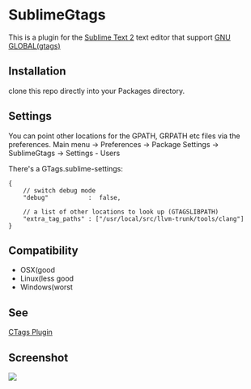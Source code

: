 # SublimeGtags

This is a plugin for the [Sublime Text 2](http://www.sublimetext.com/) text
editor that support [GNU GLOBAL(gtags)](http://www.gnu.org/software/global/)


## Installation
clone this repo directly into your Packages directory.

## Settings
 You can point other locations for the GPATH, GRPATH etc files via the preferences.
 Main menu -> Preferences -> Package Settings -> SublimeGtags -> Settings - Users
 
 There's a GTags.sublime-settings:
 
 	{
    	// switch debug mode 
    	"debug"           :  false,

    	// a list of other locations to look up (GTAGSLIBPATH)
    	"extra_tag_paths" : ["/usr/local/src/llvm-trunk/tools/clang"]
	}
 
## Compatibility
 * OSX(good
 * Linux(less good
 * Windows(worst
 
## See
 [CTags Plugin](https://github.com/SublimeText/CTags)

## Screenshot
![](http://dl.dropbox.com/u/32342/github/sublime-gtags1.png)
